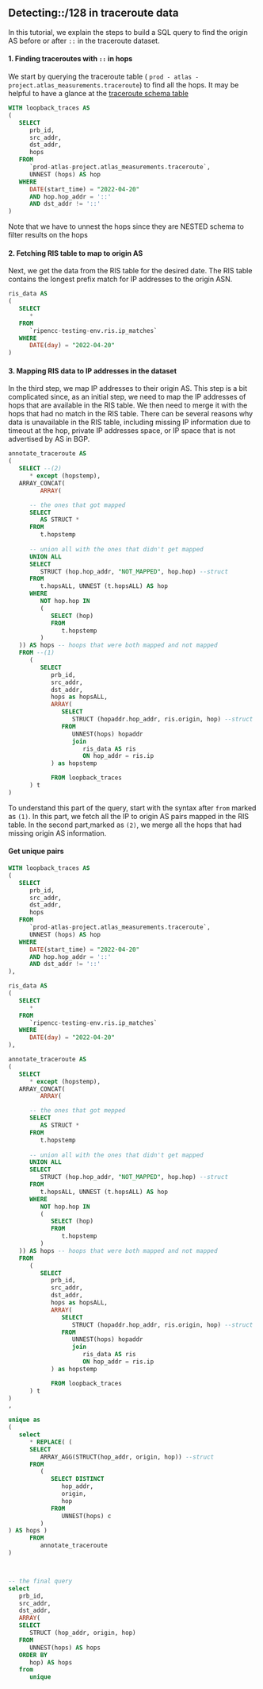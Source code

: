 ## Detecting::/128 in traceroute data 

In this tutorial, we explain the steps to build a SQL query to find the origin AS before or after  `::` in the traceroute dataset. 

#### 1. Finding traceroutes with `::` in hops
We start by querying the traceroute table ( `prod - atlas - project.atlas_measurements.traceroute`) to find all the hops. It may be helpful to have a glance at the [traceroute schema table](https://github.com/RIPE-NCC/ripe-atlas-bigquery/blob/fea4b68f251bd4f72e482cfc3803aaa98de4abab/docs/measurements_traceroute.md)

```sql
WITH loopback_traces AS 
(
   SELECT
      prb_id,
      src_addr,
      dst_addr,
      hops 
   FROM
      `prod-atlas-project.atlas_measurements.traceroute`,
      UNNEST (hops) AS hop 
   WHERE
      DATE(start_time) = "2022-04-20" 
      AND hop.hop_addr = '::' 
      AND dst_addr != '::' 
)
```
Note that we have to unnest the hops since they are NESTED schema to filter results on the hops



#### 2. Fetching RIS table to map to origin AS
Next, we get the data from the RIS table for the desired date. The RIS table contains the longest prefix match for IP addresses to the origin ASN.

```sql
ris_data AS
(
   SELECT
      * 
   FROM
      `ripencc-testing-env.ris.ip_matches` 
   WHERE
      DATE(day) = "2022-04-20" 
)
```

#### 3. Mapping RIS data to IP addresses in the dataset
In the third step, we map IP addresses to their origin AS. This step is a bit complicated since, as an initial step, we need to map the IP addresses of hops that are available in the RIS table. We then need to merge it with the hops that had no match in the RIS table. There can be several reasons why data is unavailable in the RIS table, including missing IP information due to timeout at the hop, private IP addresses space, or IP space that is not advertised by AS in BGP. 

```sql
annotate_traceroute AS 
(
   SELECT --(2)
      * except (hopstemp),
   ARRAY_CONCAT(
         ARRAY( 

      -- the ones that got mapped
      SELECT
         AS STRUCT * 
      FROM
         t.hopstemp 
      
      -- union all with the ones that didn't get mapped
      UNION ALL
      SELECT
         STRUCT (hop.hop_addr, "NOT_MAPPED", hop.hop) --struct
      FROM
         t.hopsALL, UNNEST (t.hopsALL) AS hop 
      WHERE
         NOT hop.hop IN 
         (
            SELECT (hop) 
            FROM
               t.hopstemp
         )
   )) AS hops -- hoops that were both mapped and not mapped
   FROM --(1)
      (
         SELECT
            prb_id,
            src_addr,
            dst_addr,
            hops as hopsALL,
            ARRAY( 
               SELECT
                  STRUCT (hopaddr.hop_addr, ris.origin, hop) --struct
               FROM
                  UNNEST(hops) hopaddr 
                  join
                     ris_data AS ris 
                     ON hop_addr = ris.ip
            ) as hopstemp 

            FROM loopback_traces
      ) t
)
```
To understand this part of the query, start with the syntax after `from` marked as `(1)`. In this part, we fetch all the IP to origin AS pairs mapped in the RIS table. In the second part,marked as `(2)`, we merge all the hops that had missing origin AS information. 

#### Get unique pairs






```sql
WITH loopback_traces AS 
(
   SELECT
      prb_id,
      src_addr,
      dst_addr,
      hops 
   FROM
      `prod-atlas-project.atlas_measurements.traceroute`,
      UNNEST (hops) AS hop 
   WHERE
      DATE(start_time) = "2022-04-20" 
      AND hop.hop_addr = '::' 
      AND dst_addr != '::' 
),

ris_data AS
(
   SELECT
      * 
   FROM
      `ripencc-testing-env.ris.ip_matches` 
   WHERE
      DATE(day) = "2022-04-20" 
),

annotate_traceroute AS 
(
   SELECT
      * except (hopstemp),
   ARRAY_CONCAT(
         ARRAY( 

      -- the ones that got mepped
      SELECT
         AS STRUCT * 
      FROM
         t.hopstemp 
      
      -- union all with the ones that didn't get mapped
      UNION ALL
      SELECT
         STRUCT (hop.hop_addr, "NOT_MAPPED", hop.hop) --struct
      FROM
         t.hopsALL, UNNEST (t.hopsALL) AS hop 
      WHERE
         NOT hop.hop IN 
         (
            SELECT (hop) 
            FROM
               t.hopstemp
         )
   )) AS hops -- hoops that were both mapped and not mapped
   FROM
      (
         SELECT
            prb_id,
            src_addr,
            dst_addr,
            hops as hopsALL,
            ARRAY( 
               SELECT
                  STRUCT (hopaddr.hop_addr, ris.origin, hop) --struct
               FROM
                  UNNEST(hops) hopaddr 
                  join
                     ris_data AS ris 
                     ON hop_addr = ris.ip
            ) as hopstemp 

            FROM loopback_traces
      ) t
)
,

unique as 
(
   select
      * REPLACE( (
      SELECT
         ARRAY_AGG(STRUCT(hop_addr, origin, hop)) --struct
      FROM
         (
            SELECT DISTINCT
               hop_addr,
               origin,
               hop 
            FROM
               UNNEST(hops) c 
         )
) AS hops ) 
      FROM
         annotate_traceroute
)



-- the final query
select
   prb_id,
   src_addr,
   dst_addr,
   ARRAY(
   SELECT
      STRUCT (hop_addr, origin, hop) 
   FROM
      UNNEST(hops) AS hops 
   ORDER BY
      hop) AS hops 
   from
      unique
```
